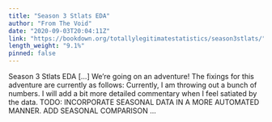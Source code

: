 ```yaml
---
title: "Season 3 Stlats EDA"
author: "From The Void"
date: "2020-09-03T20:04:11Z"
link: "https://bookdown.org/totallylegitimatestatistics/season3stlats/"
length_weight: "9.1%"
pinned: false
---
```


Season 3 Stlats EDA [...] We’re going on an adventure! The fixings for this adventure are currently as follows: Currently, I am throwing out a bunch of numbers. I will add a bit more detailed commentary when I feel satiated by the data. TODO: INCORPORATE SEASONAL DATA IN A MORE AUTOMATED MANNER. ADD SEASONAL COMPARISON ...
